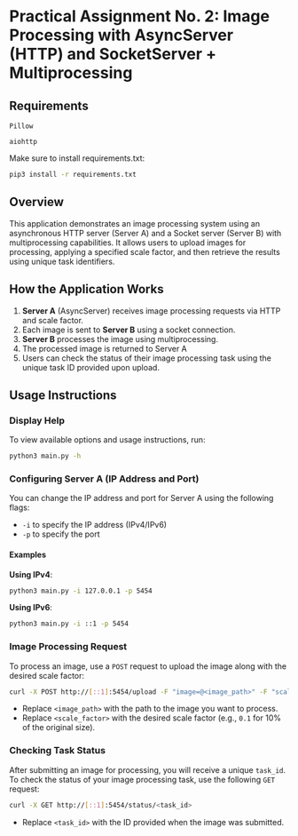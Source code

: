 # Practical Assignment No. 2: Image Processing with AsyncServer (HTTP) and SocketServer + Multiprocessing

## Requirements
`Pillow`

`aiohttp`

Make sure to install requirements.txt:
```bash
pip3 install -r requirements.txt
```

## Overview

This application demonstrates an image processing system using an asynchronous HTTP server (Server A) and a Socket server (Server B) with multiprocessing capabilities. It allows users to upload images for processing, applying a specified scale factor, and then retrieve the results using unique task identifiers.

## How the Application Works

1. **Server A** (AsyncServer) receives image processing requests via HTTP and scale factor.
2. Each image is sent to **Server B** using a socket connection.
3. **Server B** processes the image using multiprocessing.
4. The processed image is returned to Server A
5. Users can check the status of their image processing task using the unique task ID provided upon upload.

## Usage Instructions

### Display Help

To view available options and usage instructions, run:

```bash
python3 main.py -h
```

### Configuring Server A (IP Address and Port)

You can change the IP address and port for Server A using the following flags:

- `-i` to specify the IP address (IPv4/IPv6)
- `-p` to specify the port

#### Examples

**Using IPv4**:

```bash
python3 main.py -i 127.0.0.1 -p 5454
```

**Using IPv6**:

```bash
python3 main.py -i ::1 -p 5454
```

### Image Processing Request

To process an image, use a `POST` request to upload the image along with the desired scale factor:

```bash
curl -X POST http://[::1]:5454/upload -F "image=@<image_path>" -F "scale_factor=<(e.g., 0.1 or 0.5)>"
```

- Replace `<image_path>` with the path to the image you want to process.
- Replace `<scale_factor>` with the desired scale factor (e.g., `0.1` for 10% of the original size).

### Checking Task Status

After submitting an image for processing, you will receive a unique `task_id`. To check the status of your image processing task, use the following `GET` request:

```bash
curl -X GET http://[::1]:5454/status/<task_id>
```

- Replace `<task_id>` with the ID provided when the image was submitted.
